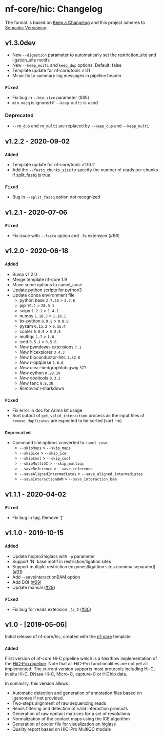 # nf-core/hic: Changelog

The format is based on [Keep a Changelog](https://keepachangelog.com/en/1.0.0/)
and this project adheres to [Semantic Versioning](https://semver.org/spec/v2.0.0.html).

## v1.3.0dev

* New `--digestion` parameter to automatically set the restriction_site and ligation_site motifs
* New `--keep_multi` and `keep_dup` options. Default: false
* Template update for nf-core/tools v1.11
* Minor fix to summary log messages in pipeline header

### `Fixed`

* Fix bug in `--bin_size` parameter (#85)
* `min_mapq` is ignored if `--keep_multi` is used

### Deprecated

* `--rm_dup` and `rm_multi` are replaced by `--keep_dup` and `--keep_multi`

## v1.2.2 - 2020-09-02

### `Added`

* Template update for nf-core/tools v1.10.2
* Add the `--fastq_chunks_size` to specify the number of reads per chunks if split_fastq is true

### `Fixed`

* Bug in `--split_fastq` option not recognized

## v1.2.1 - 2020-07-06

### `Fixed`

* Fix issue with `--fasta` option and `.fa` extension (#66)

## v1.2.0 - 2020-06-18

### `Added`

* Bump v1.2.0
* Merge template nf-core 1.9
* Move some options to camel_case
* Update python scripts for python3
* Update conda environment file
  * python base `2.7.15` > `3.7.6`
  * pip `19.1` > `20.0.1`
  * scipy `1.2.1` > `1.4.1`
  * numpy `1.16.3` > `1.18.1`
  * bx-python `0.8.2` > `0.8.8`
  * pysam `0.15.2` > `0.15.4`
  * cooler `0.8.5` > `0.8.6`
  * multiqc `1.7` > `1.8`
  * iced `0.5.1` > `0.5.6`
  * *_New_* pymdown-extensions `7.1`
  * *_New_* hicexplorer `3.4.3`
  * *_New_* bioconductor-hitc `1.32.0`
  * *_New_* r-optparse `1.6.6`
  * *_New_* ucsc-bedgraphtobigwig `377`
  * *_New_* cython `0.29.19`
  * *_New_* cooltools `0.3.2`
  * *_New_* fanc `0.8.30`
  * *_Removed_* r-markdown

### `Fixed`

* Fix error in doc for Arima kit usage
* Sort output of `get_valid_interaction` process as the input files of `remove_duplicates`
are expected to be sorted (sort -m)

### `Deprecated`

* Command line options converted to `camel_case`:
  * `--skipMaps` > `--skip_maps`
  * `--skipIce` > `--skip_ice`
  * `--skipCool` > `--skip_cool`
  * `--skipMultiQC` > `--skip_multiqc`
  * `--saveReference` > `--save_reference`
  * `--saveAlignedIntermediates` > `--save_aligned_intermediates`
  * `--saveInteractionBAM` > `--save_interaction_bam`

## v1.1.1 - 2020-04-02

### `Fixed`

* Fix bug in tag. Remove '['

## v1.1.0 - 2019-10-15

### `Added`

* Update hicpro2higlass with `-p` parameter
* Support 'N' base motif in restriction/ligation sites
* Support multiple restriction enzymes/ligattion sites (comma separated) ([#31](https://github.com/nf-core/hic/issues/31))
* Add --saveInteractionBAM option
* Add DOI ([#29](https://github.com/nf-core/hic/issues/29))
* Update manual ([#28](https://github.com/nf-core/hic/issues/28))

### `Fixed`

* Fix bug for reads extension `_1`/`_2` ([#30](https://github.com/nf-core/hic/issues/30))

## v1.0 - [2019-05-06]

Initial release of nf-core/hic, created with the [nf-core](http://nf-co.re/) template.

### `Added`

First version of nf-core Hi-C pipeline which is a Nextflow implementation of
the [HiC-Pro pipeline](https://github.com/nservant/HiC-Pro/).
Note that all HiC-Pro functionalities are not yet all implemented.
The current version supports most protocols including Hi-C, in situ Hi-C,
DNase Hi-C, Micro-C, capture-C or HiChip data.

In summary, this version allows :

* Automatic detection and generation of annotation files based on igenomes
if not provided.
* Two-steps alignment of raw sequencing reads
* Reads filtering and detection of valid interaction products
* Generation of raw contact matrices for a set of resolutions
* Normalization of the contact maps using the ICE algorithm
* Generation of cooler file for visualization on [higlass](https://higlass.io/)
* Quality report based on HiC-Pro MultiQC module
